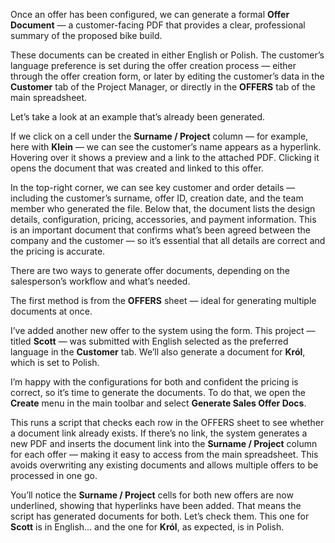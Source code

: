 Once an offer has been configured, we can generate a formal **Offer Document** — a customer-facing PDF that provides a clear, professional summary of the proposed bike build.

These documents can be created in either English or Polish. The customer’s language preference is set during the offer creation process — either through the offer creation form, or later by editing the customer’s data in the **Customer** tab of the Project Manager, or directly in the **OFFERS** tab of the main spreadsheet.

Let’s take a look at an example that’s already been generated.

If we click on a cell under the **Surname / Project** column — for example, here with **Klein** — we can see the customer’s name appears as a hyperlink. Hovering over it shows a preview and a link to the attached PDF. Clicking it opens the document that was created and linked to this offer.

In the top-right corner, we can see key customer and order details — including the customer’s surname, offer ID, creation date, and the team member who generated the file. Below that, the document lists the design details, configuration, pricing, accessories, and payment information. This is an important document that confirms what’s been agreed between the company and the customer — so it’s essential that all details are correct and the pricing is accurate.

There are two ways to generate offer documents, depending on the salesperson’s workflow and what’s needed.

The first method is from the **OFFERS** sheet — ideal for generating multiple documents at once.

I’ve added another new offer to the system using the form. This project — titled **Scott** — was submitted with English selected as the preferred language in the **Customer** tab. We’ll also generate a document for **Król**, which is set to Polish.

I’m happy with the configurations for both and confident the pricing is correct, so it’s time to generate the documents. To do that, we open the **Create** menu in the main toolbar and select **Generate Sales Offer Docs**.

This runs a script that checks each row in the OFFERS sheet to see whether a document link already exists. If there’s no link, the system generates a new PDF and inserts the document link into the **Surname / Project** column for each offer — making it easy to access from the main spreadsheet. This avoids overwriting any existing documents and allows multiple offers to be processed in one go.

You’ll notice the **Surname / Project** cells for both new offers are now underlined, showing that hyperlinks have been added. That means the script has generated documents for both. Let’s check them. This one for **Scott** is in English… and the one for **Król**, as expected, is in Polish.
